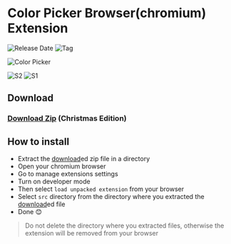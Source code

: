 # Color Picker Browser(chromium) Extension
<!-- ![File Size](https://img.shields.io/github/size/codeAbinash/color-picker/src/index.html) -->
<!-- ![Languages](https://img.shields.io/github/languages/top/codeabinash/localdb.js?color=yellow) -->
<!-- ![Downloads](https://img.shields.io/github/downloads/codeabinash/localdb.js/total?color=limegreen) -->
<!-- ![Watch](https://img.shields.io/github/stars/codeabinash/localdb.js?label=Watch&color=blue)
![Stars](https://img.shields.io/github/stars/codeabinash/localdb.js) -->

![Release Date](https://img.shields.io/github/release-date/codeabinash/color-picker?color=limegreen)
![Tag](https://img.shields.io/github/tag/codeabinash/color-picker?color=limegreen)

![Color Picker](https://codeabinash.github.io/color-picker/images/logo-l.jpg)

![S2](https://codeabinash.github.io/color-picker/images/s2.png)
![S1](https://codeabinash.github.io/color-picker/images/s1.png)

## Download
### [Download Zip](https://github.com/codeAbinash/color-picker/releases/download/v1.1.1/color_picker.zip) (Christmas Edition)

## How to install
- Extract the [download](https://github.com/codeAbinash/color-picker/releases/download/v1.1.1/color_picker.zip)ed zip file in a directory
- Open your chromium browser
- Go to manage extensions settings
- Turn on developer mode
- Then select `load unpacked extension` from your browser
- Select `src` directory from the directory where you extracted the [download](https://github.com/codeAbinash/color-picker/releases/download/v1.1.1/color_picker.zip)ed file
- Done 😊

> Do not delete the directory where you extracted files, otherwise the extension will be removed from your browser